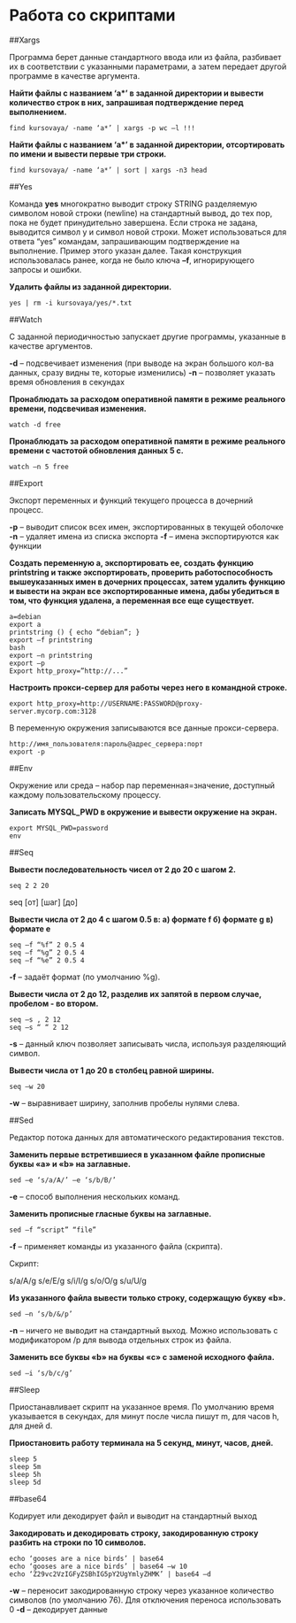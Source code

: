 # Работа со скриптами

##Xargs

Программа берет данные стандартного ввода или из файла, разбивает их в соответствии с указанными параметрами, а затем передает другой программе в качестве аргумента.

**Найти файлы с названием ‘a\*’ в заданной директории и вывести количество строк в них, запрашивая подтверждение перед выполнением.**
```
find kursovaya/ -name ‘a*’ | xargs -p wc –l !!!
```

**Найти файлы с названием ‘a\*’ в заданной директории, отсортировать по имени и вывести первые три строки.**
```
find kursovaya/ -name ‘a*’ | sort | xargs -n3 head
```

##Yes

Команда **yes** многократно выводит строку STRING разделяемую символом новой строки (newline) на стандартный вывод, до тех пор, пока не будет принудительно завершена. Если строка не задана, выводится символ y и символ новой строки. Может использоваться для ответа “yes” командам, запрашивающим подтверждение на выполнение. Пример этого указан далее. Такая конструкция использовалась ранее, когда не было ключа **–f**, игнорирующего запросы и ошибки.

**Удалить файлы из заданной директории.**

```
yes | rm -i kursovaya/yes/*.txt
```

##Watch

С заданной периодичностью запускает другие программы, указанные в качестве аргументов.

**-d** – подсвечивает изменения (при выводе на экран большого кол-ва данных, сразу видны те, которые изменились)
**-n** – позволяет указать время обновления в секундах

**Пронаблюдать за расходом оперативной памяти в режиме реального времени, подсвечивая изменения.**
```
watch -d free
```
**Пронаблюдать за расходом оперативной памяти в режиме реального времени с частотой обновления данных 5 с.**
```
watch –n 5 free
```

##Export

Экспорт переменных и функций текущего процесса в дочерний процесс.

**-p** – выводит список всех имен, экспортированных в текущей оболочке
**-n** – удаляет имена из списка экспорта
**-f** – имена экспортируются как функции

**Cоздать переменную a, экспортировать ее, создать функцию printstring и также экспортировать, проверить работоспособность вышеуказанных имен в дочерних процессах, затем удалить функцию и вывести на экран все экспортированные имена, дабы убедиться в том, что функция удалена, а переменная все еще существует.**
```
a=debian
export a
printstring () { echo “debian”; }
export –f printstring
bash
export –n printstring
export –p
Export http_proxy=”http://...”
```

**Настроить прокси-сервер для работы через него в командной строке.**
```
export http_proxy=http://USERNAME:PASSWORD@proxy-server.mycorp.com:3128
```

В переменную окружения записываются все данные прокси-сервера. 
```
http://имя_пользователя:пароль@адрес_сервера:порт
export -p
```

##Env

Окружение или среда – набор пар переменная=значение, доступный каждому 
пользовательскому процессу.

**Записать MYSQL_PWD в окружение и вывести окружение на экран.**
```
export MYSQL_PWD=password
env
```

##Seq

**Вывести последовательность чисел от 2 до 20 с шагом 2.**
```
seq 2 2 20
```
seq [от] [шаг] [до]

**Вывести числа от 2 до 4 с шагом 0.5 в:
а) формате f
б) формате g
в) формате e**
```
seq –f “%f” 2 0.5 4
seq –f “%g” 2 0.5 4
seq –f “%e” 2 0.5 4
```
**-f** – задаёт формат (по умолчанию %g).

**Вывести числа от 2 до 12, разделив их запятой в первом случае, пробелом - во втором.**
```
seq –s , 2 12
seq –s “ “ 2 12
```
**-s** – данный ключ позволяет записывать числа, используя разделяющий символ.

**Вывести числа от 1 до 20 в столбец равной ширины.**
```
seq –w 20
```
**-w** – выравнивает ширину, заполнив пробелы нулями слева.

##Sed

Редактор потока данных для автоматического редактирования текстов.

**Заменить первые встретившиеся в указанном файле прописные буквы «a» и «b» на заглавные.**
```
sed –e ‘s/a/A/’ –e ‘s/b/B/’
```
**-e** – способ выполнения нескольких команд.

**Заменить прописные гласные буквы на заглавные.**
```
sed –f “script” “file”
```
**-f** – применяет команды из указанного файла (скрипта).

Скрипт:

s/a/A/g
s/e/E/g
s/i/I/g
s/o/O/g
s/u/U/g

**Из указанного файла вывести только строку, содержащую букву «b».**
```
sed –n ‘s/b/&/p’
```
**-n** – ничего не выводит на стандартный выход. Можно использовать с модификатором /p для вывода отдельных строк из файла.

**Заменить все буквы «b» на буквы «c» с заменой исходного файла.**
```
sed –i ‘s/b/c/g’
```

##Sleep

Приостанавливает скрипт на указанное время. По умолчанию время указывается в секундах, для минут после числа пишут m, для часов h, для дней d.

**Приостановить работу терминала на 5 секунд, минут, часов, дней.**
```
sleep 5
sleep 5m
sleep 5h
sleep 5d
```

##base64

Кодирует или декодирует файл и выводит на стандартный выход

**Закодировать и декодировать строку, закодированную строку разбить на строки по 10 символов.**
```
echo ‘gooses are a nice birds’ | base64
echo ‘gooses are a nice birds’ | base64 –w 10
echo ‘Z29vc2VzIGFyZSBhIG5pY2UgYmlyZHMK’ | base64 –d
```
**-w** – переносит закодированную строку через указанное количество символов (по умолчанию 76). Для отключения переноса использовать 0
**-d** – декодирует данные
